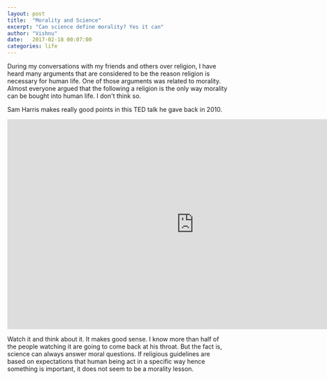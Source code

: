 ```yaml
---
layout: post
title:  "Morality and Science"
excerpt: "Can science define morality? Yes it can"
author: "Vishnu"
date:   2017-02-18 00:07:00
categories: life
---
```

During my conversations with my friends and others over religion, I have heard many arguments that are considered to be the reason religion is necessary for human life. One of those arguments was related to morality. Almost everyone argued that the following a religion is the only way morality can be bought into human life. I don't think so.

Sam Harris makes really good points in this TED talk he gave back in 2010.

<iframe src="https://embed.ted.com/talks/sam_harris_science_can_show_what_s_right" width="854" height="480" frameborder="0" scrolling="no" webkitAllowFullScreen mozallowfullscreen allowFullScreen></iframe>

Watch it and think about it. It makes good sense. I know more than half of the people watching it are going to come back at his throat. But the fact is, science can always answer moral questions. If religious guidelines are based on expectations that human being act in a specific way hence something is important, it does not seem to be a morality lesson.
